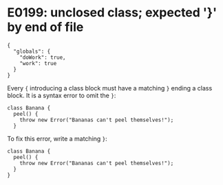 # E0199: unclosed class; expected '}' by end of file

```config-for-examples
{
  "globals": {
    "doWork": true,
    "work": true
  }
}
```

Every `{` introducing a class block must have a matching `}` ending a class
block. It is a syntax error to omit the `}`:

    class Banana {
      peel() {
        throw new Error("Bananas can't peel themselves!");
      }

To fix this error, write a matching `}`:

    class Banana {
      peel() {
        throw new Error("Bananas can't peel themselves!");
      }
    }
